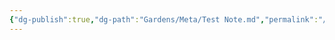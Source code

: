 ```yaml
---
{"dg-publish":true,"dg-path":"Gardens/Meta/Test Note.md","permalink":"/gardens/meta/test-note/","noteIcon":"1"}
---
```





